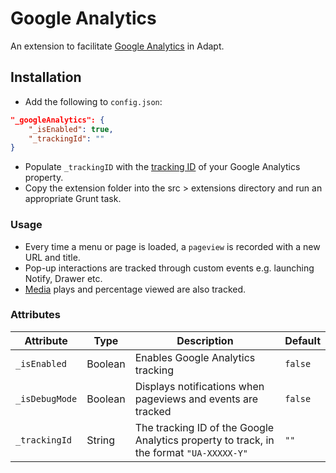 # Google Analytics

An extension to facilitate [Google Analytics](https://developers.google.com/analytics) in Adapt.

## Installation

* Add the following to `config.json`:
```json
"_googleAnalytics": {
	"_isEnabled": true,
	"_trackingId": ""
}
```
* Populate `_trackingID` with the [tracking ID](https://support.google.com/analytics/answer/1032385) of your Google Analytics property.
* Copy the extension folder into the src > extensions directory and run an appropriate Grunt task.

### Usage

* Every time a menu or page is loaded, a `pageview` is recorded with a new URL and title.
* Pop-up interactions are tracked through custom events e.g. launching Notify, Drawer etc.
* [Media](https://github.com/adaptlearning/adapt-contrib-media) plays and percentage viewed are also tracked.

### Attributes

Attribute | Type | Description | Default
--------- | ---- | ----------- | -------
`_isEnabled` | Boolean | Enables Google Analytics tracking | `false`
`_isDebugMode` | Boolean | Displays notifications when pageviews and events are tracked | `false`
`_trackingId` | String | The tracking ID of the Google Analytics property to track, in the format `"UA-XXXXX-Y"` | `""`